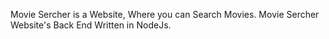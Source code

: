 Movie Sercher is a Website, Where you can Search Movies.
Movie Sercher Website's Back End Written in NodeJs.
